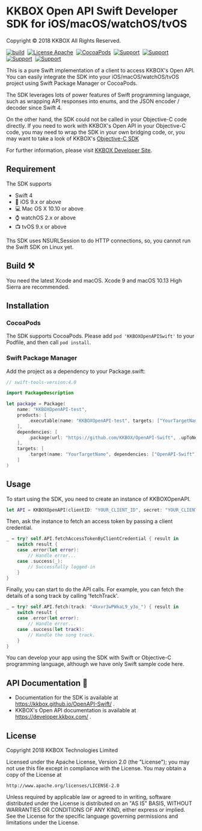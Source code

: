 # KKBOX Open API Swift Developer SDK for iOS/macOS/watchOS/tvOS

Copyright © 2018 KKBOX All Rights Reserved.

[![build](https://travis-ci.org/KKBOX/OpenAPI-Swift.svg?branch=master)](https://travis-ci.org/KKBOX/OpenAPI-Swift)&nbsp;
[![License Apache](https://img.shields.io/badge/license-Apache-green.svg?style=flat)](https://raw.githubusercontent.com/KKBOX/OpenAPI-Swift/master/LICENSE)&nbsp;
[![CocoaPods](http://img.shields.io/cocoapods/v/KKBOXOpenAPISwift.svg?style=flat)](http://cocoapods.org/pods/KKBOXOpenAPISwift)&nbsp;
[![Support](https://img.shields.io/badge/macOS-10.10-blue.svg)](https://www.apple.com/tw/macos)&nbsp;
[![Support](https://img.shields.io/badge/iOS-9-blue.svg)](https://www.apple.com/tw/ios)&nbsp;
[![Support](https://img.shields.io/badge/watchOS-2-blue.svg)](https://www.apple.com/tw/watchos)&nbsp;
[![Support](https://img.shields.io/badge/tvOS-9-blue.svg)](https://www.apple.com/tw/tvos)&nbsp;

This is a pure Swift implementation of a client to access KKBOX's Open
API. You can easily integrate the SDK into your
iOS/macOS/watchOS/tvOS project using Swift Package Manager or
CocoaPods.

The SDK leverages lots of power features of Swift programming
language, such as wrapping API responses into enums, and the JSON
encoder / decoder since Swift 4.

On the other hand, the SDK could not be called in your Objective-C
code directly. If you need to work with KKBOX's Open API in your
Objective-C code, you may need to wrap the SDK in your own bridging
code, or, you may want to take a look of KKBOX's
[Objective-C SDK](https://github.com/KKBOX/OpenAPI-ObjectiveC)

For further information, please visit [KKBOX Developer Site](https://docs-en.kkbox.codes).

## Requirement

The SDK supports

- Swift 4
- 📱 iOS 9.x or above
- 💻 Mac OS X 10.10 or above
- ⌚️ watchOS 2.x or above
- 📺 tvOS 9.x or above

Ths SDK uses NSURLSession to do HTTP connections, so, you cannot
run the Swift SDK on Linux yet.

## Build ⚒

You need the latest Xcode and macOS. Xcode 9 and macOS 10.13 High
Sierra are recommended.

## Installation

### CocoaPods

The SDK supports CocoaPods. Please add `pod 'KKBOXOpenAPISwift'`
to your Podfile, and then call `pod install`.

### Swift Package Manager

Add the project as a dependency to your Package.swift:

```swift
// swift-tools-version:4.0

import PackageDescription

let package = Package(
    name: "KKBOXOpenAPI-test",
    products: [
        .executable(name: "KKBOXOpenAPI-test", targets: ["YourTargetName"])
    ],
    dependencies: [
        .package(url: "https://github.com/KKBOX/OpenAPI-Swift", .upToNextMinor(from: "1.1.2"))
    ],
    targets: [
        .target(name: "YourTargetName", dependencies: ["OpenAPI-Swift"], path: "./Path/To/Your/Sources")
    ]
)
```

## Usage

To start using the SDK, you need to create an instance of KKBOXOpenAPI.

``` swift
let API = KKBOXOpenAPI(clientID: "YOUR_CLIENT_ID", secret: "YOUR_CLIENT_SECRET")
```

Then, ask the instance to fetch an access token by passing a client credential.

``` swift
_ = try? self.API.fetchAccessTokenByClientCredential { result in
    switch result {
    case .error(let error):
        // Handle error...
    case .success(_):
        // Successfully logged-in
    }
}
```

Finally, you can start to do the API calls. For example, you can fetch the details
of a song track by calling 'fetchTrack'.

``` swift
_ = try? self.API.fetch(track: "4kxvr3wPWkaL9_y3o_") { result in
    switch result {
    case .error(let error):
        // Handle error...
    case .success(let track):
        // Handle the song track.
    }
}
```

You can develop your app using the SDK with Swift or Objective-C programming
language, although we have only Swift sample code here.

## API Documentation 📖

- Documentation for the SDK is available at https://kkbox.github.io/OpenAPI-Swift/ .
- KKBOX's Open API documentation is available at https://developer.kkbox.com/ .

## License

Copyright 2018 KKBOX Technologies Limited

   Licensed under the Apache License, Version 2.0 (the "License");
   you may not use this file except in compliance with the License.
   You may obtain a copy of the License at

    http://www.apache.org/licenses/LICENSE-2.0

   Unless required by applicable law or agreed to in writing, software
   distributed under the License is distributed on an "AS IS" BASIS,
   WITHOUT WARRANTIES OR CONDITIONS OF ANY KIND, either express or implied.
   See the License for the specific language governing permissions and
   limitations under the License.
